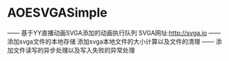 # AOESVGASimple
——
基于YY直播动画SVGA添加的动画执行队列
SVGA网址:http://svga.io
——
添加svga文件的本地存储
添加svga本地文件的大小计算以及文件的清理
——
添加文件读写的异步处理以及写入失败的异常处理
